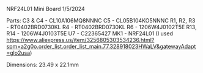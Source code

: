 NRF24L01 Mini Board
1/5/2024

Parts:
C3 & C4 - CL10A106MQ8NNNC
C5 - CL05B104KO5NNNC
R1, R2, R3 - RT0402BRD0730KL
R4 - RT0402BRD0730KL
R6 - 1206W4J0102T5E 
R13, R14 - 1206W4J0103T5E
U7 - C22365427
MK1 - NRF24L01 (I used https://www.aliexpress.us/item/3256805303534236.html?spm=a2g0o.order_list.order_list_main.77.328918023HWaLV&gatewayAdapt=glo2usa)

Dimensions:
23.49 x 22.1mm
